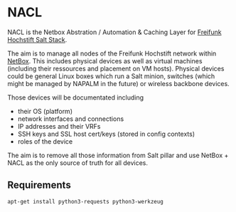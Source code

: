 # NACL

NACL is the Netbox Abstration / Automation & Caching Layer for [Freifunk Hochstift Salt Stack](https://github.com/FreifunkHochstift/ffho-salt-public).

The aim is to manage all nodes of the Freifunk Hochstift network within [NetBox](https://github.com/digitalocean/netbox).
This includes physical devices as well as virtual machines (including their ressources and placement on VM hosts).
Physical devices could be general Linux boxes which run a Salt minion, switches (which might be managed by NAPALM in the future) or wireless backbone devices.

Those devices will be documentated including
 * their OS (platform)
 * network interfaces and connections
 * IP addresses and their VRFs
 * SSH keys and SSL host cert/keys (stored in config contexts)
 * roles of the device

The aim is to remove all those information from Salt pillar and use NetBox + NACL as the only source of truth for all devices.

## Requirements

    apt-get install python3-requests python3-werkzeug


